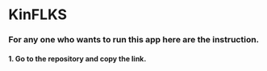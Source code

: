 # KinFLKS

### For any one who wants to run this app here are the instruction.

#### 1. Go to the repository and copy the link.
